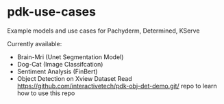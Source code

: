 # pdk-use-cases
Example models and use cases for Pachyderm, Determined, KServe

Currently available:
- Brain-Mri (Unet Segmentation Model)
- Dog-Cat (Image Classifcation)
- Sentiment Analysis (FinBert)
- Object Detection on Xview Dataset
Read https://github.com/interactivetech/pdk-obj-det-demo.git/ repo to learn how to use this repo